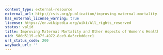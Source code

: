 ```yaml
---
content_type: external-resource
external_url: http://csis.org/publication/improving-maternal-mortality-and-other-aspects-womens-health
has_external_license_warning: true
license: https://en.wikipedia.org/wiki/All_rights_reserved
status: valid
title: Improving Maternal Mortality and Other Aspects of Women's Health
uid: 580d5115-e07f-4972-8ee9-6a5ccbd0ecc1
url_status_code: 200
wayback_url: ''
---
```

